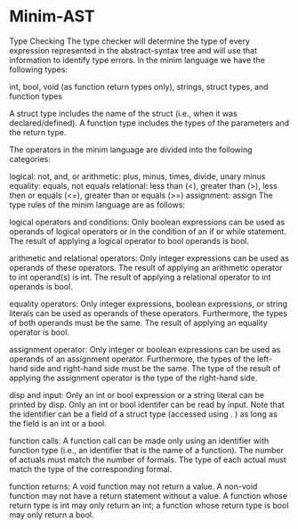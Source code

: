 # Minim-AST

Type Checking
The type checker will determine the type of every expression represented in the abstract-syntax tree and will use that information to identify type errors. In the minim language we have the following types:

int, bool, void (as function return types only), strings, struct types, and function types

A struct type includes the name of the struct (i.e., when it was declared/defined). A function type includes the types of the parameters and the return type.

The operators in the minim language are divided into the following categories:

logical: not, and, or
arithmetic: plus, minus, times, divide, unary minus
equality: equals, not equals
relational: less than (<), greater than (>), less then or equals (<=), greater than or equals (>=)
assignment: assign
The type rules of the minim language are as follows:

logical operators and conditions:
Only boolean expressions can be used as operands of logical operators or in the condition of an if or while statement. The result of applying a logical operator to bool operands is bool.

arithmetic and relational operators:
Only integer expressions can be used as operands of these operators. The result of applying an arithmetic operator to int operand(s) is int. The result of applying a relational operator to int operands is bool.

equality operators:
Only integer expressions, boolean expressions, or string literals can be used as operands of these operators. Furthermore, the types of both operands must be the same. The result of applying an equality operator is bool.

assignment operator:
Only integer or boolean expressions can be used as operands of an assignment operator. Furthermore, the types of the left-hand side and right-hand side must be the same. The type of the result of applying the assignment operator is the type of the right-hand side.

disp and input:
Only an int or bool expression or a string literal can be printed by disp. Only an int or bool identifer can be read by input. Note that the identifier can be a field of a struct type (accessed using . ) as long as the field is an int or a bool.

function calls:
A function call can be made only using an identifier with function type (i.e., an identifier that is the name of a function). The number of actuals must match the number of formals. The type of each actual must match the type of the corresponding formal.

function returns:
A void function may not return a value.
A non-void function may not have a return statement without a value.
A function whose return type is int may only return an int; a function whose return type is bool may only return a bool.
